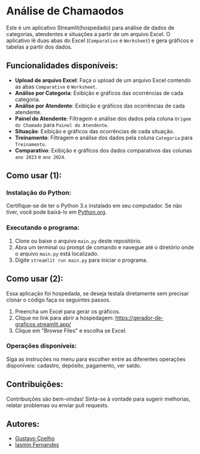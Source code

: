 # Análise de Chamaodos

Este é um aplicativo Streamlit(hospedado) para análise de dados de categorias, atendentes e situações a partir de um arquivo Excel. O aplicativo lê duas abas do Excel (`Comparativo` e `Worksheet`) e gera gráficos e tabelas a partir dos dados.

## Funcionalidades disponíveis:

- **Upload de arquivo Excel**: Faça o upload de um arquivo Excel contendo as abas `Comparativo` e `Worksheet`.
- **Análise por Categoria**: Exibição e gráficos das ocorrências de cada categoria.
- **Análise por Atendente**: Exibição e gráficos das ocorrências de cada atendente.
- **Painel do Atendente**: Filtragem e análise dos dados pela coluna `Origem do Chamado` para `Painel do Atendente`.
- **Situação**: Exibição e gráficos das ocorrências de cada situação.
- **Treinamento**: Filtragem e análise dos dados pela coluna `Categoria` para `Treinamento`.
- **Comparativo**: Exibição e gráficos dos dados comparativos das colunas `ano 2023` e `ano 2024`.

## Como usar (1):

### Instalação do Python:

Certifique-se de ter o Python 3.x instalado em seu computador. Se não tiver, você pode baixá-lo em [Python.org](https://www.python.org/).

### Executando o programa:

1. Clone ou baixe o arquivo `main.py` deste repositório.
2. Abra um terminal ou prompt de comando e navegue até o diretório onde o arquivo `main.py` está localizado.
3. Digite `streamlit run main.py` para iniciar o programa.


## Como usar (2):
 Essa aplicação foi hospedada, se deseja testala diretamente sem precisar clonar o código faça os seguintes passos.
 
1. Preencha um Excel para gerar os gráficos.
2. Clique no link para abrir a hospedagem: https://gerador-de-graficos.streamlit.app/
3. Clique em "Browse Files" e escolha se Excel.

### Operações disponíveis:

Siga as instruções no menu para escolher entre as diferentes operações disponíveis: cadastro, depósito, pagamento, ver saldo.

## Contribuições:

Contribuições são bem-vindas! Sinta-se à vontade para sugerir melhorias, relatar problemas ou enviar pull requests.

## Autores:
- [Gustavo Coelho](https://github.com/Gustavo-gcr)
- [Iasmin Fernandes](https://github.com/IasminCQFernandes)
